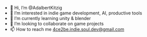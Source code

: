 - 👋 Hi, I’m @AdalbertKitzig
- 👀 I’m interested in indie game development, AI, productive tools
- 🌱 I’m currently learning unity & blender
- 💞️ I’m looking to collaborate on game projects
- 📫 How to reach me 4ce2be.indie.soul.dev@gmail.com

<!---
AdalbertKitzig/AdalbertKitzig is a ✨ special ✨ repository because its `README.md` (this file) appears on your GitHub profile.
You can click the Preview link to take a look at your changes.
--->
